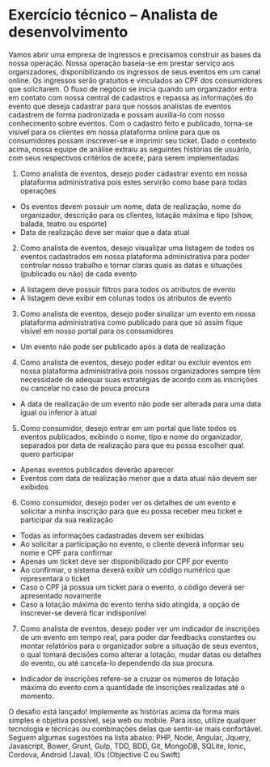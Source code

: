 # Exercício técnico – Analista de desenvolvimento

Vamos abrir uma empresa de ingressos e precisamos construir as bases da nossa operação.
Nossa operação baseia-se em prestar serviço aos organizadores, disponibilizando os ingressos de seus eventos em um canal online.
Os ingressos serão gratuitos e vinculados ao CPF dos consumidores que solicitarem.
O fluxo de negócio se inicia quando um organizador entra em contato com nossa central de cadastros e repassa as informações do evento que deseja cadastrar para que nossos analistas de eventos cadastrem de forma padronizada e possam auxilia-lo com nosso conhecimento sobre eventos. Com o cadastro feito e publicado, torna-se visível para os clientes em nossa plataforma online para que os consumidores possam inscrever-se e imprimir seu ticket. Dado o contexto acima, nossa equipe de análise extraiu as seguintes histórias de usuário, com seus respectivos critérios de aceite, para serem implementadas:

1. Como analista de eventos, desejo poder cadastrar evento em nossa plataforma administrativa pois estes servirão como base para todas operações
 * Os eventos devem possuir um nome, data de realização, nome do organizador, descrição para os clientes, lotação máxima e tipo (show, balada, teatro ou esporte)
 * Data de realização deve ser maior que a data atual

2. Como analista de eventos, desejo visualizar uma listagem de todos os eventos cadastrados em nossa plataforma administrativa para poder controlar nosso trabalho e tornar claras quais as datas e situações (publicado ou não) de cada evento
 * A listagem deve possuir filtros para todos os atributos de evento
 * A listagem deve exibir em colunas todos os atributos de evento

3. Como analista de eventos, desejo poder sinalizar um evento em nossa plataforma administrativa como publicado para que só assim fique visível em nosso portal para os consumidores
 * Um evento não pode ser publicado após a data de realização

4. Como analista de eventos, desejo poder editar ou excluir eventos em nossa plataforma administrativa pois nossos organizadores sempre têm necessidade de adequar suas estratégias de acordo com as inscrições ou cancelar no caso de pouca procura
 * A data de realização de um evento não pode ser alterada para uma data igual ou inferior à atual

5. Como consumidor, desejo entrar em um portal que liste todos os eventos publicados, exibindo o nome, tipo e nome do organizador, separados por data de realização para que eu possa escolher qual quero participar
 * Apenas eventos publicados deverão aparecer
 * Eventos com data de realização menor que a data atual não devem ser exibidos

6. Como consumidor, desejo poder ver os detalhes de um evento e solicitar a minha inscrição para que eu possa receber meu ticket e participar da sua realização
 * Todas as informações cadastradas devem ser exibidas
 * Ao solicitar a participação no evento, o cliente deverá informar seu nome e CPF para confirmar
 * Apenas um ticket deve ser disponibilizado por CPF por evento
 * Ao confirmar, o sistema deverá exibir um código numérico que representará o ticket
 * Caso o CPF já possua um ticket para o evento, o código deverá ser apresentado novamente
 * Caso a lotação máxima do evento tenha sido atingida, a opção de inscrever-se deverá ficar indisponível

7. Como analista de eventos, desejo poder ver um indicador de inscrições de um evento em tempo real, para poder dar feedbacks constantes ou montar relatórios para o organizador sobre a situação de seus eventos, o qual tomará decisões como alterar a lotação, mudar datas ou detalhes do evento, ou até cancela-lo dependendo da sua procura.
 * Indicador de inscrições refere-se a cruzar os números de lotação máxima do evento com a quantidade de inscrições realizadas até o momento.

O desafio está lançado! Implemente as histórias acima da forma mais simples e objetiva possível, seja web ou mobile. Para isso, utilize qualquer tecnologia e técnicas ou combinações delas que sentir-se mais confortável. Seguem algumas sugestões na lista abaixo:
PHP, Node, Angular, Jquery, Javascript, Bower, Grunt, Gulp, TDD, BDD, Git, MongoDB, SQLite, Ionic, Cordova, Android (Java), IOs (Objective C ou Swift)
